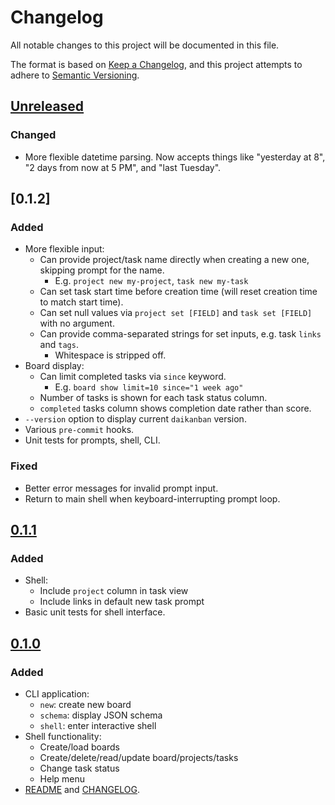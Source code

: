 # Changelog

All notable changes to this project will be documented in this file.

The format is based on [Keep a Changelog](https://keepachangelog.com/en/1.1.0/), and this project attempts to adhere to [Semantic Versioning](https://semver.org/spec/v2.0.0.html).

<!--
Types of changes:
    - Added
    - Changed
    - Deprecated
    - Removed
    - Fixed
    - Security
-->

## [Unreleased]

### Changed

- More flexible datetime parsing. Now accepts things like "yesterday at 8", "2 days from now at 5 PM", and "last Tuesday".

## [0.1.2]

### Added

- More flexible input:
  - Can provide project/task name directly when creating a new one, skipping prompt for the name.
    - E.g. `project new my-project`, `task new my-task`
  - Can set task start time before creation time (will reset creation time to match start time).
  - Can set null values via `project set [FIELD]` and `task set [FIELD]` with no argument.
  - Can provide comma-separated strings for set inputs, e.g. task `links` and `tags`.
    - Whitespace is stripped off.
- Board display:
  - Can limit completed tasks via `since` keyword.
    - E.g. `board show limit=10 since="1 week ago"`
  - Number of tasks is shown for each task status column.
  - `completed` tasks column shows completion date rather than score.
- `--version` option to display current `daikanban` version.
- Various `pre-commit` hooks.
- Unit tests for prompts, shell, CLI.

### Fixed

- Better error messages for invalid prompt input.
- Return to main shell when keyboard-interrupting prompt loop.

## [0.1.1]

### Added

- Shell:
  - Include `project` column in task view
  - Include links in default new task prompt
- Basic unit tests for shell interface.

## [0.1.0]

### Added

- CLI application:
  - `new`: create new board
  - `schema`: display JSON schema
  - `shell`: enter interactive shell
- Shell functionality:
  - Create/load boards
  - Create/delete/read/update board/projects/tasks
  - Change task status
  - Help menu
- [README](README.md) and [CHANGELOG](#changelog).

[unreleased]: https://github.com/jeremander/daikanban/compare/v0.1.0...HEAD
[0.1.1]: https://github.com/jeremander/daikanban/releases/tag/v0.1.1
[0.1.0]: https://github.com/jeremander/daikanban/releases/tag/v0.1.0
